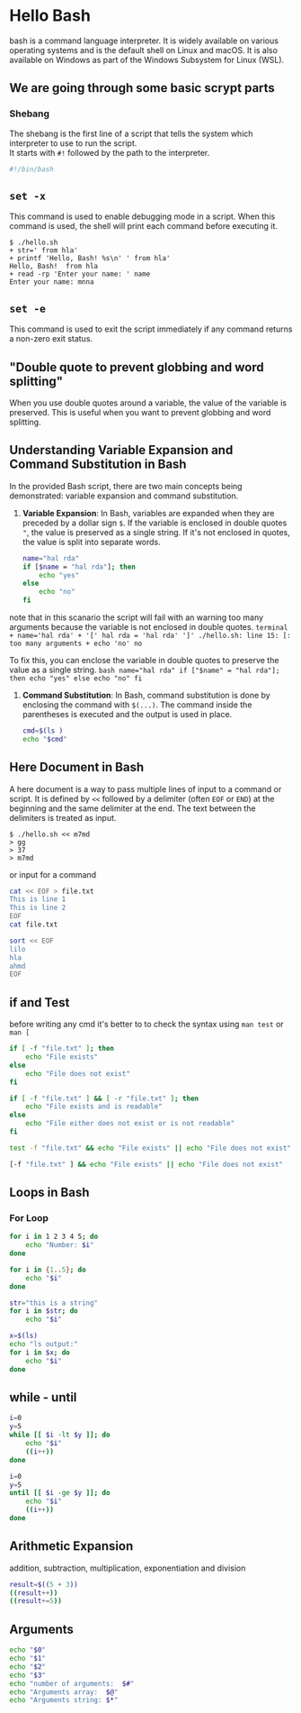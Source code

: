 # Hello Bash

bash is a command language interpreter. It is widely available on various operating systems and is the default shell on Linux and macOS. It is also available on Windows as part of the Windows Subsystem for Linux (WSL).

## We are going through some basic scrypt parts

### Shebang

The shebang is the first line of a script that tells the system which interpreter to use to run the script.  
It starts with `#!` followed by the path to the interpreter.

```bash
#!/bin/bash
```

## `set -x`

This command is used to enable debugging mode in a script. When this command is used, the shell will print each command before executing it.

```terminal
$ ./hello.sh 
+ str=' from hla'
+ printf 'Hello, Bash! %s\n' ' from hla'
Hello, Bash!  from hla
+ read -rp 'Enter your name: ' name
Enter your name: mnna
```

## `set -e`

This command is used to exit the script immediately if any command returns a non-zero exit status.

## "Double quote to prevent globbing and word splitting"

When you use double quotes around a variable, the value of the variable is preserved. This is useful when you want to prevent globbing and word splitting.

## Understanding Variable Expansion and Command Substitution in Bash

In the provided Bash script, there are two main concepts being demonstrated: variable expansion and command substitution.

1. **Variable Expansion**: In Bash, variables are expanded when they are preceded by a dollar sign `$`. If the variable is enclosed in double quotes `"`, the value is preserved as a single string. If it's not enclosed in quotes, the value is split into separate words.

    ```bash
    name="hal rda"
    if [$name = "hal rda"]; then
        echo "yes"
    else
        echo "no"
    fi
    ```

note that in this scanario the script will fail with an warning too many arguments because the variable is not enclosed in double quotes.
    ```terminal
    + name='hal rda'
    + '[' hal rda = 'hal rda' ']'
    ./hello.sh: line 15: [: too many arguments
    + echo 'no'
    no
    ```

To fix this, you can enclose the variable in double quotes to preserve the value as a single string.
    ```bash
    name="hal rda"
    if ["$name" = "hal rda"]; then
        echo "yes"
    else
        echo "no"
    fi
    ```

1. **Command Substitution**: In Bash, command substitution is done by enclosing the command with `$(...)`. The command inside the parentheses is executed and the output is used in place.

    ```bash
    cmd=$(ls )
    echo "$cmd"
    ```
  
## Here Document in Bash

A here document is a way to pass multiple lines of input to a command or script. It is defined by `<<` followed by a delimiter (often `EOF` or `END`) at the beginning and the same delimiter at the end. The text between the delimiters is treated as input.

```terminal
$ ./hello.sh << m7md
> gg
> 37
> m7md
```

or input for a command

```bash
cat << EOF > file.txt
This is line 1
This is line 2
EOF
cat file.txt
```

```bash
sort << EOF
lilo
hla
ahmd
EOF
```

## if and Test

before writing any cmd it's better to to check the syntax using `man test` or `man [`

```bash
if [ -f "file.txt" ]; then
    echo "File exists"
else
    echo "File does not exist"
fi

if [ -f "file.txt" ] && [ -r "file.txt" ]; then
    echo "File exists and is readable"
else
    echo "File either does not exist or is not readable"
fi

test -f "file.txt" && echo "File exists" || echo "File does not exist"

[-f "file.txt" ] && echo "File exists" || echo "File does not exist"
```

## Loops in Bash

### For Loop

```bash
for i in 1 2 3 4 5; do
    echo "Number: $i"
done
```

```bash
for i in {1..5}; do
    echo "$i"
done
```

```bash
str="this is a string"
for i in $str; do
    echo "$i"
```

```bash
x=$(ls)
echo "ls output:"
for i in $x; do
    echo "$i"
done
```

## while - until

```bash
i=0
y=5
while [[ $i -lt $y ]]; do
    echo "$i"
    ((i++))
done
```

```bash
i=0
y=5
until [[ $i -ge $y ]]; do
    echo "$i"
    ((i++))
done
```

## Arithmetic Expansion

addition, subtraction, multiplication, exponentiation and division

```bash
result=$((5 + 3))
((result++))
((result+=5))
```

## Arguments

```bash
echo "$0"
echo "$1"
echo "$2"
echo "$3"
echo "number of arguments:  $#"
echo "Arguments array:  $@"
echo "Arguments string: $*"
```
